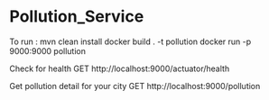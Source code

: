 # Pollution_Service

To run :
mvn clean install
docker build . -t pollution
docker run -p 9000:9000 pollution

Check for health
GET http://localhost:9000/actuator/health

Get pollution detail for your city
GET http://localhost:9000/pollution
